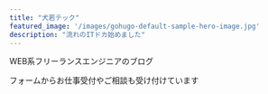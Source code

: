 ```yaml
---
title: "犬若テック"
featured_image: '/images/gohugo-default-sample-hero-image.jpg'
description: "流れのITドカ始めました"
---
```

WEB系フリーランスエンジニアのブログ

フォームからお仕事受付やご相談も受け付けています
